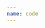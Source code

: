 ```yaml
---
name: code
---
```


<script setup>
  import { watch,ref } from 'vue'
  import { useSvgStore } from "../../store";
  const storeSvg = useSvgStore()
  const name = ref('')
  watch(() => storeSvg.selectedSvgDom, (v1, v2) => {
    if (v1?.outerHTML)
      name.value = v1.outerHTML
  })
</script>


<PreviewCode :code="name" :type="'html'" />




